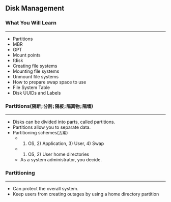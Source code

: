 ## Disk Management

### What You Will Learn

*****

* Partitions
* MBR
* GPT
* Mount points
* fdisk
* Creating file systems
* Mounting file systems
* Unmount file systems
* How to prepare swap space to use
* File System Table
* Disk UUIDs and Labels

### Partitions(`隔断;分割;隔板;隔离物;隔墙`)

*****

* Disks can be divided into parts, called partitions.
* Partitions allow you to separate data.
* Partitioning schemes(`方案`)
  * 1) OS, 2) Application, 3) User, 4) Swap
  * 1) OS, 2) User home directories
  * As a system administrator, you decide.

### Partitioning

*****

* Can protect the overall system.
* Keep users from creating outages by using a home directory partition

